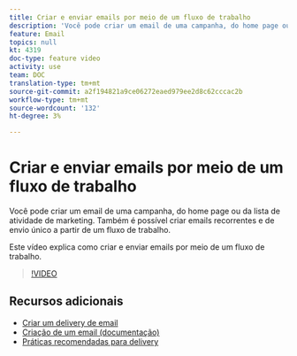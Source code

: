 ```yaml
---
title: Criar e enviar emails por meio de um fluxo de trabalho
description: 'Você pode criar um email de uma campanha, do home page ou da lista de atividade de marketing. Também é possível criar emails recorrentes e de envio único a partir de um fluxo de trabalho. Este vídeo explica como criar um delivery de email na página inicial. '
feature: Email
topics: null
kt: 4319
doc-type: feature video
activity: use
team: DOC
translation-type: tm+mt
source-git-commit: a2f194821a9ce06272eaed979ee2d8c62cccac2b
workflow-type: tm+mt
source-wordcount: '132'
ht-degree: 3%

---
```



# Criar e enviar emails por meio de um fluxo de trabalho

Você pode criar um email de uma campanha, do home page ou da lista de atividade de marketing. Também é possível criar emails recorrentes e de envio único a partir de um fluxo de trabalho.

Este vídeo explica como criar e enviar emails por meio de um fluxo de trabalho.

>[!VIDEO](https://video.tv.adobe.com/v/31465?quality=12)

## Recursos adicionais

* [Criar um delivery de email](/help/communication-channels/email/create-email-from-homepage.md)
* [Criação de um email (documentação)](https://docs.adobe.com/content/help/en/campaign-standard/using/communication-channels/email-messages/creating-an-email.html)
* [Práticas recomendadas para delivery](https://docs.campaign.adobe.com/doc/standard/getting_started/en/ACS_DeliveryBestPractices.html)
